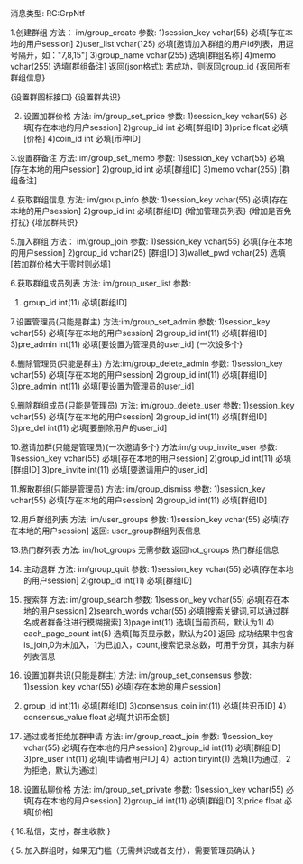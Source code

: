 

消息类型:
RC:GrpNtf


1.创建群组
方法： im/group_create
参数:
1)session_key vchar(55) 必填[存在本地的用户session]
2)user_list vchar(125) 必填[邀请加入群组的用户id列表，用逗号隔开，如："7,8,15"]
3)group_name vchar(255) 选填[群组名称]
4)memo vchar(255) 选填[群组备注]
返回(json格式):
若成功，则返回group_id
{返回所有群组信息}

{设置群图标接口}
{设置群共识}

2. 设置加群价格
方法: im/group_set_price
参数:
1)session_key vchar(55) 必填[存在本地的用户session]
2)group_id int 必填[群组ID]
3)price float 必填[价格]
4)coin_id int 必填[币种ID]

3.设置群备注
方法: im/group_set_memo
参数:
1)session_key vchar(55) 必填[存在本地的用户session]
2)group_id int 必填[群组ID]
3)memo vchar(255) [群组备注]

4.获取群组信息
方法: im/group_info
参数:
1)session_key vchar(55) 必填[存在本地的用户session]
2)group_id int 必填[群组ID]
{增加管理员列表}
{增加是否免打扰}
{增加群共识}

5.加入群组
方法： im/group_join
参数:
1)session_key vchar(55) 必填[存在本地的用户session]
2)group_id vchar(25) [群组ID]
3)wallet_pwd vchar(25) 选填[若加群价格大于零时则必填]

6.获取群组成员列表
方法: im/group_user_list
参数:
1) group_id int(11) 必填[群组ID]


7.设置管理员(只能是群主)
方法:im/group_set_admin
参数:
1)session_key vchar(55) 必填[存在本地的用户session]
2)group_id int(11) 必填[群组ID]
3)pre_admin int(11) 必填[要设置为管理员的user_id] {一次设多个}

8.删除管理员(只能是群主)
方法:im/group_delete_admin
参数:
1)session_key vchar(55) 必填[存在本地的用户session]
2)group_id int(11) 必填[群组ID]
3)pre_admin int(11) 必填[要设置为管理员的user_id]

9.删除群组成员(只能是管理员)
方法: im/group_delete_user
参数:
1)session_key vchar(55) 必填[存在本地的用户session]
2)group_id int(11) 必填[群组ID]
3)pre_del int(11) 必填[要删除用户的user_id]

10.邀请加群(只能是管理员){一次邀请多个}
方法:im/group_invite_user
参数:
1)session_key vchar(55) 必填[存在本地的用户session]
2)group_id int(11) 必填[群组ID]
3)pre_invite int(11) 必填[要邀请用户的user_id]

11.解散群组(只能是管理员)
方法: im/group_dismiss
参数:
1)session_key vchar(55) 必填[存在本地的用户session]
2)group_id int(11) 必填[群组ID]

12.用戶群组列表
方法: im/user_groups
参数:
1)session_key vchar(55) 必填[存在本地的用户session]
返回:
user_group群组列表信息

13.热门群列表
方法: im/hot_groups
无需参数
返回hot_groups 热门群组信息

14. 主动退群
方法: im/group_quit
参数:
1)session_key vchar(55) 必填[存在本地的用户session]
2)group_id int(11) 必填[群组ID]

15. 搜索群
方法: im/group_search
参数:
1)session_key vchar(55) 必填[存在本地的用户session]
2)search_words vchar(55) 必填[搜索关键词,可以通过群名或者群备注进行模糊搜索]
3)page  int(11)     选填[当前页码，默认为1]
4）each_page_count int(5)    选填[每页显示数，默认为20]
返回:
成功结果中包含is_join,0为未加入，1为已加入，count,搜索记录总数，可用于分页，其余为群列表信息

16. 设置加群共识(只能是群主)
方法: im/group_set_consensus
参数:
1)session_key vchar(55) 必填[存在本地的用户session]
2) group_id int(11) 必填[群组ID]
3)consensus_coin int(11)    必填[共识币ID]
4）consensus_value float     必填[共识币金额]

17. 通过或者拒绝加群申请
方法: im/group_react_join
参数:
1)session_key vchar(55) 必填[存在本地的用户session]
2)group_id int(11) 必填[群组ID]
3)pre_user int(11)  必填[申请者用户ID]
4）action    tinyint(1) 选填[1为通过，2为拒绝，默认为通过]

18. 设置私聊价格
方法: im/group_set_private
参数:
1)session_key vchar(55) 必填[存在本地的用户session]
2)group_id int(11) 必填[群组ID]
3)price float 必填[价格]

{
    16.私信，支付，群主收款
}

{
    5. 加入群组时，如果无门槛（无需共识或者支付），需要管理员确认
}